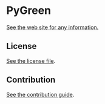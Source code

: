 
# PyGreen

[See the web site for any information.](http://nicolas-van.github.io/pygreen/)

## License

[See the license file](./LICENSE.md).

## Contribution

[See the contribution guide](./CONTRIBUTING.md).
